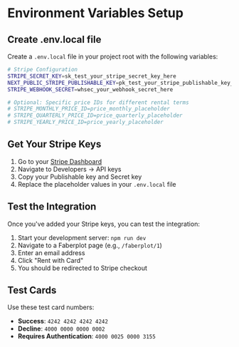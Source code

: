 # Environment Variables Setup

## Create .env.local file

Create a `.env.local` file in your project root with the following variables:

```bash
# Stripe Configuration
STRIPE_SECRET_KEY=sk_test_your_stripe_secret_key_here
NEXT_PUBLIC_STRIPE_PUBLISHABLE_KEY=pk_test_your_stripe_publishable_key_here
STRIPE_WEBHOOK_SECRET=whsec_your_webhook_secret_here

# Optional: Specific price IDs for different rental terms
# STRIPE_MONTHLY_PRICE_ID=price_monthly_placeholder
# STRIPE_QUARTERLY_PRICE_ID=price_quarterly_placeholder
# STRIPE_YEARLY_PRICE_ID=price_yearly_placeholder
```

## Get Your Stripe Keys

1. Go to your [Stripe Dashboard](https://dashboard.stripe.com/)
2. Navigate to Developers → API keys
3. Copy your Publishable key and Secret key
4. Replace the placeholder values in your `.env.local` file

## Test the Integration

Once you've added your Stripe keys, you can test the integration:

1. Start your development server: `npm run dev`
2. Navigate to a Faberplot page (e.g., `/faberplot/1`)
3. Enter an email address
4. Click "Rent with Card"
5. You should be redirected to Stripe checkout

## Test Cards

Use these test card numbers:
- **Success**: `4242 4242 4242 4242`
- **Decline**: `4000 0000 0000 0002`
- **Requires Authentication**: `4000 0025 0000 3155`
